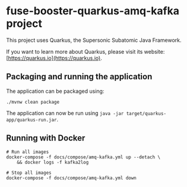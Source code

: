 # fuse-booster-quarkus-amq-kafka project

This project uses Quarkus, the Supersonic Subatomic Java Framework.

If you want to learn more about Quarkus, please visit its website: [https://quarkus.io](https://quarkus.io).


## Packaging and running the application

The application can be packaged using:

```shell script
./mvnw clean package
```

The application can now be run using `java -jar target/quarkus-app/quarkus-run.jar`.

## Running with Docker

```shell script
# Run all images
docker-compose -f docs/compose/amq-kafka.yml up --detach \
	&& docker logs -f kafka2log

# Stop all images
docker-compose -f docs/compose/amq-kafka.yml down
```

